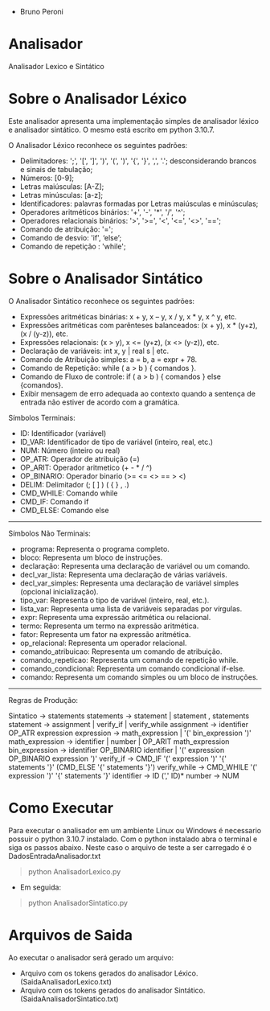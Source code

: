 - Bruno Peroni

# Analisador
Analisador Lexico e Sintático


# Sobre o Analisador Léxico
Este analisador apresenta uma implementação simples de analisador léxico e analisador sintático. O mesmo está escrito em python 3.10.7. 

O Analisador Léxico reconhece os seguintes padrões:

- Delimitadores: ';', '[', ']', ')', '(', ')', '{', '}', ',', '.'; desconsiderando brancos e sinais de tabulação;
- Números: [0-9];
- Letras maiúsculas: [A-Z];
- Letras minúsculas: [a-z];
- Identificadores: palavras formadas por Letras maiúsculas e minúsculas;
- Operadores aritméticos binários: '+', '-', '*', '/', '^';
- Operadores relacionais binários: '>', '>=', '<', '<=', '<>', '==';
- Comando de atribuição: '=';
- Comando de desvio: 'if', ‘else’;
- Comando de repetição : 'while';

# Sobre o Analisador Sintático

O Analisador Sintático reconhece os seguintes padrões:

- Expressões aritméticas binárias: x + y, x – y, x / y, x * y, x ^ y, etc.
- Expressões aritméticas com parênteses balanceados: (x + y), x * (y+z), (x / (y-z)), etc.
- Expressões relacionais: (x > y), x <= (y+z), (x <> (y-z)), etc.
- Declaração de variáveis: int x, y | real s | etc.
- Comando de Atribuição simples: a = b, a = expr + 78.
- Comando de Repetição: while ( a > b ) { comandos }.
- Comando de Fluxo de controle: if ( a > b ) { comandos } else {comandos}.
- Exibir mensagem de erro adequada ao contexto quando a sentença de entrada não estiver de acordo com a gramática.

Símbolos Terminais:

- ID: Identificador (variável)
- ID_VAR: Identificador de tipo de variável (inteiro, real, etc.)
- NUM: Número (inteiro ou real)
- OP_ATR: Operador de atribuição (=)
- OP_ARIT: Operador aritmetico (+ - * / ^)
- OP_BINARIO: Operador binario (>= <= <> == > <)
- DELIM: Delimitador (; [ ] ) ( { } , .)
- CMD_WHILE: Comando while
- CMD_IF: Comando if
- CMD_ELSE: Comando else

------------------------------------------

Símbolos Não Terminais:

- programa: Representa o programa completo.
- bloco: Representa um bloco de instruções.
- declaração: Representa uma declaração de variável ou um comando.
- decl_var_lista: Representa uma declaração de várias variáveis.
- decl_var_simples: Representa uma declaração de variável simples (opcional inicialização).
- tipo_var: Representa o tipo de variável (inteiro, real, etc.).
- lista_var: Representa uma lista de variáveis separadas por vírgulas.
- expr: Representa uma expressão aritmética ou relacional.
- termo: Representa um termo na expressão aritmética.
- fator: Representa um fator na expressão aritmética.
- op_relacional: Representa um operador relacional.
- comando_atribuicao: Representa um comando de atribuição.
- comando_repeticao: Representa um comando de repetição while.
- comando_condicional: Representa um comando condicional if-else.
- comando: Representa um comando simples ou um bloco de instruções.

------------------
Regras de Produção:

Sintatico -> statements
statements -> statement | statement , statements
statement -> assignment | verify_if | verify_while
assignment -> identifier OP_ATR expression
expression -> math_expression | '(' bin_expression ')'
math_expression -> identifier | number | OP_ARIT math_expression
bin_expression -> identifier OP_BINARIO identifier | '(' expression OP_BINARIO expression ')'
verify_if -> CMD_IF '(' expression ')' '{' statements '}' (CMD_ELSE '{' statements '}')
verify_while -> CMD_WHILE '(' expression ')' '{' statements '}'
identifier -> ID (',' ID)*
number -> NUM

# Como Executar

Para executar o analisador em um ambiente Linux ou Windows é necessario possuir o python 3.10.7 instalado. Com o python instalado abra o terminal e siga os passos abaixo.
Neste caso o arquivo de teste a ser carregado é o DadosEntradaAnalisador.txt

> python AnalisadorLexico.py
- Em seguida:
> python AnalisadorSintatico.py

# Arquivos de Saida
Ao executar o analisador será gerado um arquivo:
- Arquivo com os tokens gerados do analisador Léxico. (SaidaAnalisadorLexico.txt)
- Arquivo com os tokens gerados do analisador Sintático. (SaidaAnalisadorSintatico.txt)